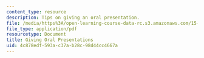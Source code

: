 ```yaml
---
content_type: resource
description: Tips on giving an oral presentation.
file: /media/https%3A/open-learning-course-data-rc.s3.amazonaws.com/15-289-communication-skills-for-academics-spring-2002/4c878edf593ac37ab28c98d44cc4667a_289presentation.pdf
file_type: application/pdf
resourcetype: Document
title: Giving Oral Presentations
uid: 4c878edf-593a-c37a-b28c-98d44cc4667a
---
```

